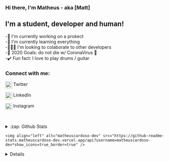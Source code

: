 ### Hi there, I'm Matheus - aka [Matt]

## I'm a student, developer and human!
-📇 I'm currently working on a prokect<br/>
-🌱 I'm currently learning everything<br/>
-🧑‍🤝‍🧑 I'm looking to colaborate to other developers<br/>
-🥅 2020 Goals: do not die w/ CoronaVirus 🦠<br/>
-✔️ Fun fact: I love to play drums / guitar<br/>

### Connect with me:

<img align="left" width="22px" src="https://cdn.jsdelivr.net/npm/simple-icons@v3/icons/twitter.svg" />  Twitter <br/><br/>
<img align="left" width="22px" src="https://cdn.jsdelivr.net/npm/simple-icons@v3/icons/linkedin.svg" />  LinkedIn <br/><br/>
<img align="left" width="22px" src="https://cdn.jsdelivr.net/npm/simple-icons@v3/icons/instagram.svg" />  Instagram <br/><br/>

<br />

<details>
	<summary>:zap: Github Stats<summary/>
	
	<img align="left" alt="matheuscardoso-dev" src="https://github-readme-stats.matheuscardoso-dev.vercel.app/api?username=matheuscardoso-dev*show_icons=true_border=true" />

<details />
